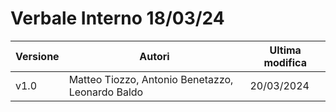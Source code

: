 # Verbale Interno 18/03/24

|Versione|                     Autori                     |Ultima modifica|
|--------|------------------------------------------------|---------------|
|  v1.0  |Matteo Tiozzo, Antonio Benetazzo, Leonardo Baldo|   20/03/2024  |